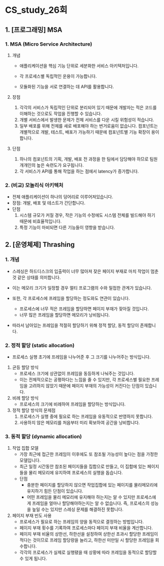 # CS_study_26회

## 1. [프로그래밍] MSA

### 1. MSA (Micro Service Architecture)

1. 개념

   - 애플리케이션을 핵심 기능 단위로 세분화한 서비스 아키텍처입니다.

   - 각 프로세스별 독립적인 운용이 가능합니다.

   - 모듈화된 기능을 서로 연결하는 데 API를 활용합니다.

2. 장점

   1. 각각의 서비스가 독립적인 단위로 분리되어 있기 때문에 개발자는 적은 코드를 이해하는 것으로도 작업을 진행할 수 있습니다.
   2. 개별 서비스에서 발생한 문제가 전체 서비스를 다운 시킬 위험성이 적습니다.
   3. 일부 배포를 위해 전체를 새로 배포해야 하는 번거로움이 없습니다. 컴포넌트는 개별적으로 개발, 테스트, 배포가 가능하기 때문에 컴포넌트별 기능 확장이 용이합니다.

3. 단점

   1. 하나의 컴포넌트의 기획, 개발, 배포 전 과정을 한 팀에서 담당해야 하므로 팀원 개개인의 높은 숙련도가 요구됩니다.
   2. 각 서비스가 API를 통해 작업을 하는 점에서 latency가 증가합니다.

### 2. (비교) 모놀리식 아키텍처

- 전체 애플리케이션이 하나의 덩어리로 이루어져있습니다.
- 장점: 개발, 배포 및 테스트가 간단합니다.
- 단점
  1. 시스템 규모가 커질 경우, 작은 기능의 수정에도 시스템 전체를 빌드해야 하기 때문에 비효율적입니다.
  2. 특정 기능이 마비되면 다른 기능들이 영향을 받습니다.



## 2. [운영체제] Thrashing

### 1. 개념

- 스레싱은 하드디스크의 입출력이 너무 많아져 잦은 페이지 부재로 마치 작업이 멈춘 것 같은 상태를 의미합니다.
- 이는 메모리 크기가 일정할 경우 멀티 프로그램의 수와 밀접한 관계가 있습니다.
- 또한, 각 프로세스에 프레임을 할당하는 정도와도 연관이 있습니다.
  - 프로세스에 너무 적은 프레임을 할당하면 페이지 부재가 잦아질 것입니다.
  - 너무 많은 프레임을 할당하면 메모리가 낭비됩니다.

- 따라서 남아있는 프레임을 적절히 할당하기 위해 정적 할당, 동적 할당이 존재합니다.



### 2. 정적 할당 (static allocation)

- 프로세스 실행 초기에 프레임을 나누어준 후 그 크기를 나누어주는 방식입니다.

1. 균등 할당 방식
   - 프로세스 크기에 상관없이 프레임을 동등하게 나눠주는 것입니다.
   - 이는 전체적으로는 공평하다는 느낌을 줄 수 있지만, 각 프로세스별 필요한 프레임을 고려하지 않았기 때문에 페이지 부재의 가능성이 커진다는 단점이 있습니다.
2. 비례 할당 방식
   - 프로세스의 크기에 비례하여 프레임을 할당하는 방식입니다.
3. 정적 할당 방식의 문제점
   1. 프로세스가 실행 중에 필요로 하는 프레임을 유동적으로 반영하지 못합니다.
   2. 사용하지 않은 메모리를 처음부터 미리 확보하여 공간을 낭비합니다.

### 3. 동적 할당 (dynamic allocation)

1. 작업 집합 모델
   - 가장 최근에 접근한 프레임이 이후에도 또 참조될 가능성이 높다는 점을 가정한 모델입니다.
   - 최근 일정 시간동안 참조된 페이지들을 집합으로 만들고, 이 집합에 있는 페이지들을 물리 메모리에 유지하여 프로세스의 실행을 돕습니다.
   - 단점
     - 충분한 페이지를 할당하지 않으면 작업집합에 있는 페이지를 물리메모리에 유지하기 힘든 단점이 있습니다.
     - 어떤 프레임을 물리 메모리에 유지해야 하는지는 알 수 있지만 프로세스에게 프레임을 얼마나 할당해야하는지는 알 수 없습니다. 즉, 프로세스의 성능을 높일 수는 있지만 스레싱 문제를 해결하진 못합니다.
2. 페이지 부재 빈도 사용
   - 프로세스가 필요로 하는 프레임의 양을 동적으로 결정하는 방법입니다.
   - 페이지 부재 횟수를 기록하여 프로세스마다 페이지 부재 비율을 계산합니다.
   - 페이지 부재 비율의 상한선, 하한선을 설정하여 상한선 초과시 할당한 프레임이 적다는 것이므로 프레임 할당량을 늘리고, 하한선 미만일 시 할당한 프레임을 회수합니다.
   - 각각의 프로세스가 실제로 실행됐을 때 상황에 따라 프레임을 동적으로 할당할 수 있게 됩니다.
